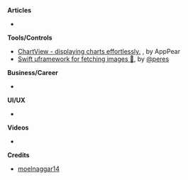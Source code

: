 
**Articles**

* 

**Tools/Controls**

* [ChartView - displaying charts effortlessly.](https://github.com/AppPear/ChartView) , by AppPear
* [Swift µframework for fetching images 🍊](https://github.com/RuiAAPeres/Tangerine), by [@peres](https://twitter.com/peres)

**Business/Career**

* 

**UI/UX**

*

**Videos**

*

**Credits**

* [moelnaggar14](https://github.com/MoElnaggar14)
